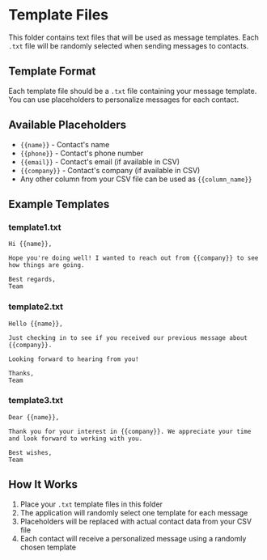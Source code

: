 # Template Files

This folder contains text files that will be used as message templates. Each `.txt` file will be randomly selected when sending messages to contacts.

## Template Format

Each template file should be a `.txt` file containing your message template. You can use placeholders to personalize messages for each contact.

## Available Placeholders

- `{{name}}` - Contact's name
- `{{phone}}` - Contact's phone number
- `{{email}}` - Contact's email (if available in CSV)
- `{{company}}` - Contact's company (if available in CSV)
- Any other column from your CSV file can be used as `{{column_name}}`

## Example Templates

### template1.txt
```
Hi {{name}},

Hope you're doing well! I wanted to reach out from {{company}} to see how things are going.

Best regards,
Team
```

### template2.txt
```
Hello {{name}},

Just checking in to see if you received our previous message about {{company}}.

Looking forward to hearing from you!

Thanks,
Team
```

### template3.txt
```
Dear {{name}},

Thank you for your interest in {{company}}. We appreciate your time and look forward to working with you.

Best wishes,
Team
```

## How It Works

1. Place your `.txt` template files in this folder
2. The application will randomly select one template for each message
3. Placeholders will be replaced with actual contact data from your CSV file
4. Each contact will receive a personalized message using a randomly chosen template 